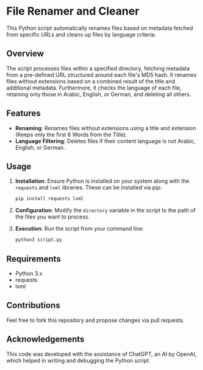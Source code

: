 # File Renamer and Cleaner

This Python script automatically renames files based on metadata fetched from specific URLs and cleans up files by language criteria.

## Overview

The script processes files within a specified directory, fetching metadata from a pre-defined URL structured around each file's MD5 hash. It renames files without extensions based on a combined result of the title and additional metadata. Furthermore, it checks the language of each file, retaining only those in Arabic, English, or German, and deleting all others.

## Features

- **Renaming**: Renames files without extensions using a title and extension (Keeps only the first 6 Words from the Title).
- **Language Filtering**: Deletes files if their content language is not Arabic, English, or German.


## Usage

1. **Installation**: Ensure Python is installed on your system along with the `requests` and `lxml` libraries. These can be installed via pip:
   ```bash
   pip install requests lxml
   ```

2. **Configuration**: Modify the `directory` variable in the script to the path of the files you want to process.

3. **Execution**: Run the script from your command line:
   ```bash
   python3 script.py
   ```

## Requirements

- Python 3.x
- requests
- lxml

## Contributions

Feel free to fork this repository and propose changes via pull requests.

## Acknowledgements

This code was developed with the assistance of ChatGPT, an AI by OpenAI, which helped in writing and debugging the Python script.
